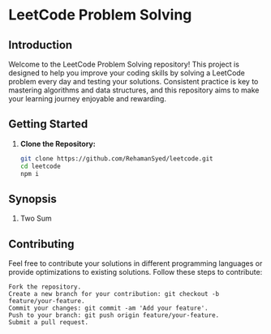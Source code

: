 # LeetCode Problem Solving

## Introduction

Welcome to the LeetCode Problem Solving repository! This project is designed to help you improve your coding skills by solving a LeetCode problem every day and testing your solutions. Consistent practice is key to mastering algorithms and data structures, and this repository aims to make your learning journey enjoyable and rewarding.

## Getting Started

1. **Clone the Repository:**
   ```bash
   git clone https://github.com/RehamanSyed/leetcode.git
   cd leetcode
   npm i


## Synopsis

1. Two Sum



## Contributing

Feel free to contribute your solutions in different programming languages or provide optimizations to existing solutions. Follow these steps to contribute:

```
Fork the repository.
Create a new branch for your contribution: git checkout -b feature/your-feature.
Commit your changes: git commit -am 'Add your feature'.
Push to your branch: git push origin feature/your-feature.
Submit a pull request.